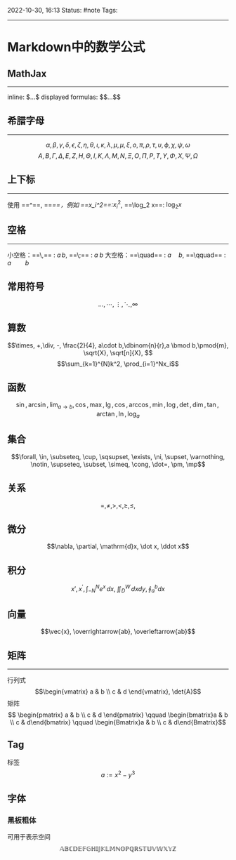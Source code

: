 2022-10-30, 16:13
Status: #note
Tags:

---

# Markdown中的数学公式

## MathJax
---
inline: \$...\$
displayed formulas: \$\$...\$\$

## 希腊字母
---
$$\alpha,\beta,\gamma,\delta,\epsilon,\zeta,\eta,\theta,\iota,\kappa,\lambda,\mu,\mu,\xi,o,\pi,\rho,\tau,\upsilon,\phi,\chi,\psi,\omega$$
$$A,B,\Gamma,\Delta,E,Z,H,\Theta,I,K,\Lambda,M,N,\Xi,O,\Pi,P,T,\Upsilon,\Phi,X,\Psi,\Omega$$

## 上下标
---
使用 ==^==, ==_==，例如 ==x_i^2==:_$x_i^2$, ==\\log_2 x==: $\log_2 x$

## 空格
---
小空格：==\\,== : $a\,b$, ==\\;== : $a\;b$
大空格：==\\quad== : $a\quad b$,  ==\\qquad== : $a\qquad b$

## 常用符号
$$\dots, \cdots, \vdots, \ddots, \infty$$
## 算数
$$\times, +,\div, -, \frac{2}{4}, a\cdot b,\dbinom{n}{r},a \bmod b,\pmod{m}, \sqrt{X}, \sqrt[n]{X},  $$
$$\sum_{k=1}^{N}k^2, \prod_{i=1}^Nx_i$$
## 函数

$$\sin,\arcsin,\lim_{a\to b},\cos,\max,\lg,\cos,\arccos,\min,\log,\det,\dim,\tan,\arctan,\ln,\log_a$$
## 集合
$$\forall, \in, \subseteq, \cup, \sqsupset, \exists, \ni, \supset, \varnothing, \notin, \supseteq, \subset, \simeq, \cong, \dot=, \pm, \mp$$

## 关系
$$=,\ne,\gt,\lt,\ge,\le,$$

## 微分
$$\nabla, \partial, \mathrm{d}x, \dot x, \ddot x$$

## 积分
$$x',x^\prime,\int_{-N}^{N}e^x\,dx, \iint_{D}^{W}\,dxdy, \oint_{a}^{b}dx$$

## 向量

$$\vec{x}, \overrightarrow{ab}, \overleftarrow{ab}$$

## 矩阵
---
行列式 
$$\begin{vmatrix}
a & b \\
c & d
\end{vmatrix}, \det{A}$$
矩阵
$$
\begin{pmatrix}
a & b \\
c & d
\end{pmatrix}
\qquad
\begin{bmatrix}a & b \\ c & d\end{bmatrix}
\qquad
\begin{Bmatrix}a & b \\ c & d\end{Bmatrix}$$

## Tag
标签
$$a:=x^2-y^3 \tag{1}$$

## 字体
### 黑板粗体
可用于表示空间
$$\mathbb{ABCDEFGHIJKLMNOPQRSTUVWXYZ}$$